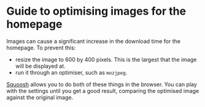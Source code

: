 # Guide to optimising images for the homepage

Images can cause a significant increase in the download time for the homepage. To prevent this:

 - resize the image to 600 by 400 pixels. This is the largest that the image will be displayed at.
 - run it through an optimiser, such as `mozjpeg`.

 [Squoosh](https://squoosh.app) allows you to do both of these things in the browser. You can play with the settings until you get a good result, comparing the optimised image against the original image.
